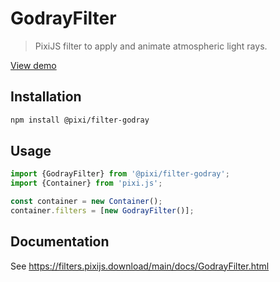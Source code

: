 # GodrayFilter

> PixiJS filter to apply and animate atmospheric light rays.

[View demo](https://filters.pixijs.download/main/examples/index.html?enabled=GodrayFilter)

## Installation

```bash
npm install @pixi/filter-godray
```

## Usage

```js
import {GodrayFilter} from '@pixi/filter-godray';
import {Container} from 'pixi.js';

const container = new Container();
container.filters = [new GodrayFilter()];
```

## Documentation

See https://filters.pixijs.download/main/docs/GodrayFilter.html
